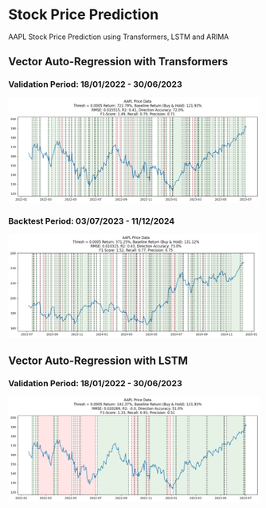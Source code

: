 # Stock Price Prediction
AAPL Stock Price Prediction using Transformers, LSTM and ARIMA

## Vector Auto-Regression with Transformers
### Validation Period: 18/01/2022 - 30/06/2023
![Transformer Model Validation Results](images/transformer_validation.png "Transformer Model Validation Results")
### Backtest Period: 03/07/2023 - 11/12/2024
![Transformer Model Backtest Results](images/transformer_backtest.png "Transformer Model Backtest Results")

## Vector Auto-Regression with LSTM
### Validation Period: 18/01/2022 - 30/06/2023
![LSTM Model Validation Results](images/lstm_validation.png "LSTM Model Validation Results")
